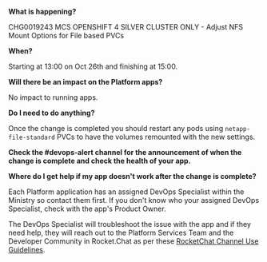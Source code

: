 
**What is happening?**

CHG0019243 MCS  OPENSHIFT 4 SILVER CLUSTER ONLY - Adjust NFS Mount Options for File based PVCs

**When?**

Starting at 13:00 on Oct 26th and finishing at 15:00.

**Will there be an impact on the Platform apps?**

No impact to running apps.

**Do I need to do anything?**

Once the change is completed you should restart any pods using `netapp-file-standard` PVCs to have the volumes remounted with the new settings.

**Check the #devops-alert channel for the announcement of when the change is complete and check the health of your app.**

**Where do I get help if my app doesn't work after the change is complete?**

Each Platform application has an assigned DevOps Specialist within the Ministry so contact them first. If you don't know who your assigned DevOps Specialist, check with the app's Product Owner.

The DevOps Specialist will troubleshoot the issue with the app and if they need help, they will reach out to the Platform Services Team and the Developer Community in Rocket.Chat as per these [RocketChat Channel Use Guidelines](
https://developer.gov.bc.ca/Getting-human-support-for-issues-not-covered-by-devops-requests).
